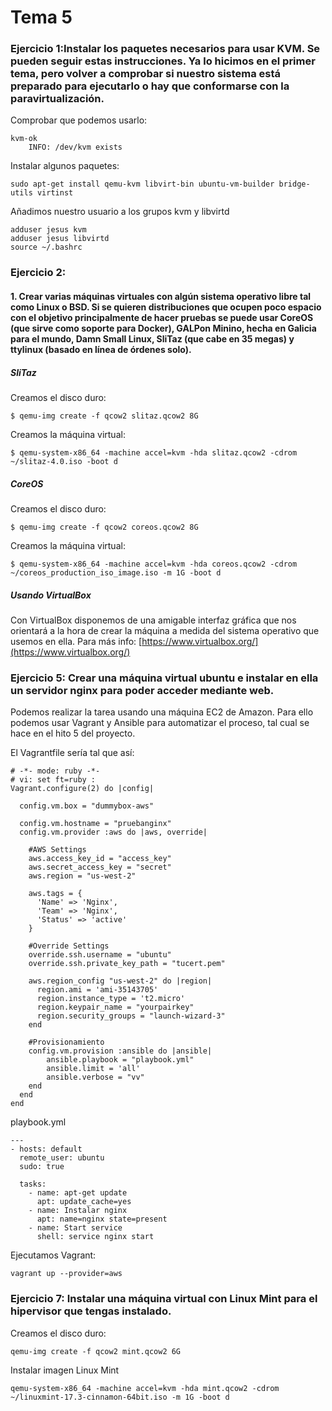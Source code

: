 # Tema 5
### Ejercicio 1:Instalar los paquetes necesarios para usar KVM. Se pueden seguir estas instrucciones. Ya lo hicimos en el primer tema, pero volver a comprobar si nuestro sistema está preparado para ejecutarlo o hay que conformarse con la paravirtualización. 

Comprobar que podemos usarlo:

    kvm-ok
        INFO: /dev/kvm exists

Instalar algunos paquetes:

    sudo apt-get install qemu-kvm libvirt-bin ubuntu-vm-builder bridge-utils virtinst

Añadimos nuestro usuario a los grupos kvm y libvirtd

    adduser jesus kvm
    adduser jesus libvirtd
    source ~/.bashrc

### Ejercicio 2:
#### 1. Crear varias máquinas virtuales con algún sistema operativo libre tal como Linux o BSD. Si se quieren distribuciones que ocupen poco espacio con el objetivo principalmente de hacer pruebas se puede usar CoreOS (que sirve como soporte para Docker), GALPon Minino, hecha en Galicia para el mundo, Damn Small Linux, SliTaz (que cabe en 35 megas) y ttylinux (basado en línea de órdenes solo).

##### SliTaz
Creamos el disco duro:

    $ qemu-img create -f qcow2 slitaz.qcow2 8G

Creamos la máquina virtual:

    $ qemu-system-x86_64 -machine accel=kvm -hda slitaz.qcow2 -cdrom ~/slitaz-4.0.iso -boot d

##### CoreOS
Creamos el disco duro:

    $ qemu-img create -f qcow2 coreos.qcow2 8G

Creamos la máquina virtual:

    $ qemu-system-x86_64 -machine accel=kvm -hda coreos.qcow2 -cdrom ~/coreos_production_iso_image.iso -m 1G -boot d

##### Usando VirtualBox
Con VirtualBox disponemos de una amigable interfaz gráfica que nos orientará a la hora de crear la máquina a medida del sistema operativo que usemos en ella. Para más info: [https://www.virtualbox.org/](https://www.virtualbox.org/)

### Ejercicio 5: Crear una máquina virtual ubuntu e instalar en ella un servidor nginx para poder acceder mediante web.
Podemos realizar la tarea usando una máquina EC2 de Amazon. Para ello podemos usar Vagrant y Ansible para automatizar el proceso, tal cual se hace en el hito 5 del proyecto. 

El Vagrantfile sería tal que así:

    # -*- mode: ruby -*-
    # vi: set ft=ruby :
    Vagrant.configure(2) do |config|
     
      config.vm.box = "dummybox-aws"

      config.vm.hostname = "pruebanginx"
      config.vm.provider :aws do |aws, override|
     
        #AWS Settings
        aws.access_key_id = "access_key"
        aws.secret_access_key = "secret"
        aws.region = "us-west-2"
     
        aws.tags = {
          'Name' => 'Nginx',
          'Team' => 'Nginx',
          'Status' => 'active'
        }
     
        #Override Settings
        override.ssh.username = "ubuntu"
        override.ssh.private_key_path = "tucert.pem"
     
        aws.region_config "us-west-2" do |region|
          region.ami = 'ami-35143705'
          region.instance_type = 't2.micro'
          region.keypair_name = "yourpairkey"
          region.security_groups = "launch-wizard-3"
        end

        #Provisionamiento
        config.vm.provision :ansible do |ansible|  
            ansible.playbook = "playbook.yml"
            ansible.limit = 'all'
            ansible.verbose = "vv"
        end 
      end
    end

playbook.yml

    ---
    - hosts: default
      remote_user: ubuntu
      sudo: true

      tasks:
        - name: apt-get update
          apt: update_cache=yes
        - name: Instalar nginx
          apt: name=nginx state=present
        - name: Start service
          shell: service nginx start

Ejecutamos Vagrant:

    vagrant up --provider=aws

### Ejercicio 7: Instalar una máquina virtual con Linux Mint para el hipervisor que tengas instalado.

Creamos el disco duro:

    qemu-img create -f qcow2 mint.qcow2 6G

Instalar imagen Linux Mint

    qemu-system-x86_64 -machine accel=kvm -hda mint.qcow2 -cdrom ~/linuxmint-17.3-cinnamon-64bit.iso -m 1G -boot d
 


